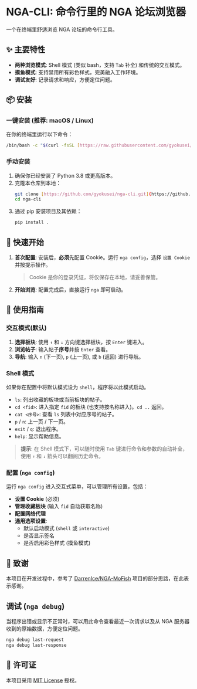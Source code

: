 # NGA-CLI: 命令行里的 NGA 论坛浏览器

一个在终端里舒适浏览 NGA 论坛的命令行工具。

## ✨ 主要特性

* **两种浏览模式**: Shell 模式 (类似 bash，支持 `Tab` 补全) 和传统的交互模式。
* **摸鱼模式**: 支持禁用所有彩色样式，完美融入工作环境。
* **调试友好**: 记录请求和响应，方便定位问题。

## 📦 安装

### 一键安装 (推荐: macOS / Linux)

在你的终端里运行以下命令：

```bash
/bin/bash -c "$(curl -fsSL [https://raw.githubusercontent.com/gyokusei/nga-cli/main/scripts/install.sh](https://raw.githubusercontent.com/gyokusei/nga-cli/main/scripts/install.sh))"
````

### 手动安装

1.  确保你已经安装了 Python 3.8 或更高版本。
2.  克隆本仓库到本地：
    ```bash
    git clone [https://github.com/gyokusei/nga-cli.git](https://github.com/gyokusei/nga-cli.git)
    cd nga-cli
    ```
3.  通过 pip 安装项目及其依赖：
    ```bash
    pip install .
    ```

## 🚀 快速开始

1.  **首次配置**: 安装后，**必须**先配置 Cookie。运行 `nga config`，选择 `设置 Cookie` 并按提示操作。
    > Cookie 是你的登录凭证，将仅保存在本地，请妥善保管。
2.  **开始浏览**: 配置完成后，直接运行 `nga` 即可启动。

## 📖 使用指南

### 交互模式(默认)

1.  **选择板块**: 使用 `↑` 和 `↓` 方向键选择板块，按 `Enter` 键进入。
2.  **浏览帖子**: 输入帖子**序号**并按 `Enter` 查看。
3.  **导航**: 输入 `n` (下一页), `p` (上一页), 或 `b` (返回) 进行导航。

### Shell 模式

如果你在配置中将默认模式设为 `shell`，程序将以此模式启动。

  * `ls`: 列出收藏的板块或当前板块的帖子。
  * `cd <fid>`: 进入指定 `fid` 的板块 (也支持按名称进入)。`cd ..` 返回。
  * `cat <序号>`: 查看 `ls` 列表中对应序号的帖子。
  * `p` / `n`: 上一页 / 下一页。
  * `exit` / `q`: 退出程序。
  * `help`: 显示帮助信息。

> **提示**: 在 Shell 模式下，可以随时使用 `Tab` 键进行命令和参数的自动补全，使用 `↑` 和 `↓` 箭头可以翻阅历史命令。

### 配置 (`nga config`)

运行 `nga config` 进入交互式菜单，可以管理所有设置，包括：

  * **设置 Cookie** (必须)
  * **管理收藏板块** (输入 `fid` 自动获取名称)
  * **配置网络代理**
  * **通用选项设置**:
      * 默认启动模式 (`shell` 或 `interactive`)
      * 是否显示签名
      * 是否启用彩色样式 (摸鱼模式)


## 🙏 致谢

本项目在开发过程中，参考了 [DarrenIce/NGA-MoFish](https://github.com/DarrenIce/NGA-MoFish) 项目的部分思路，在此表示感谢。

## 调试 (`nga debug`)

当程序出错或显示不正常时，可以用此命令查看最近一次请求以及从 NGA 服务器收到的原始数据，方便定位问题。

```bash
nga debug last-request
nga debug last-response
```

## 📄 许可证

本项目采用 [MIT License](https://opensource.org/licenses/MIT) 授权。
